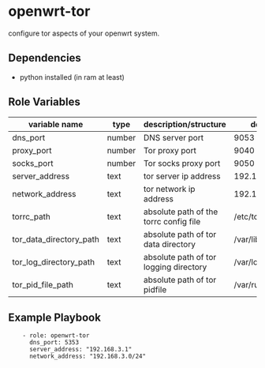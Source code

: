 openwrt-tor
===========

configure tor aspects of your openwrt system.

Dependencies
------------

* python installed (in ram at least)

Role Variables
--------------

| variable name     | type   | description/structure                | default |
|-------------------|--------|--------------------------------------|---------|
| dns_port          | number | DNS server port                      | 9053    |
| proxy_port        | number | Tor proxy port                       | 9040    |
| socks_port        | number | Tor socks proxy port                 | 9050    |
| server_address    | text   | tor server ip address                | 192.168.2.1 |
| network_address   | text   | tor network ip address               | 192.168.2.0/24 |
| torrc_path        | text   | absolute path of the torrc config file | /etc/tor/torrc |
| tor_data_directory_path | text | absolute path of tor data directory | /var/lib/tor  |
| tor_log_directory_path  | text | absolute path of tor logging directory | /var/log/tor |
| tor_pid_file_path       | text | absolute path of tor pidfile           | /var/run/tor.pid |

Example Playbook
----------------

```  
    - role: openwrt-tor
      dns_port: 5353
      server_address: "192.168.3.1"
      network_address: "192.168.3.0/24"
```
